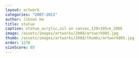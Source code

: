 ```yaml
---
layout: artwork
categories: "2007-2011"
author: Jihoon Ha
title: statue
caption: statue_acrylic,oil on canvas_120×105㎝_2008
image: /assets/images/artworks/2008/artwork005.jpg
thumb: /assets/images/artworks/2008/thumbs/artwork005.jpg
order: 1270
sizeScore: 05
---
```

